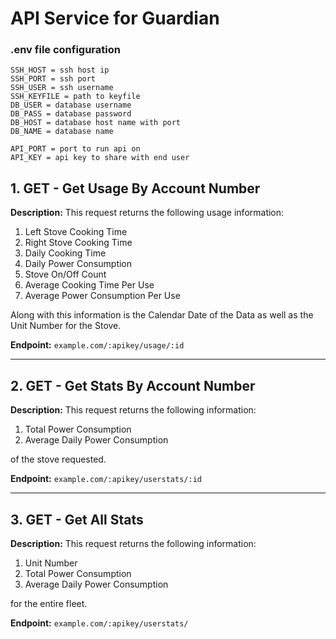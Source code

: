# API Service for Guardian

### .env file configuration
```
SSH_HOST = ssh host ip
SSH_PORT = ssh port
SSH_USER = ssh username
SSH_KEYFILE = path to keyfile
DB_USER = database username
DB_PASS = database password
DB_HOST = database host name with port
DB_NAME = database name

API_PORT = port to run api on
API_KEY = api key to share with end user

```

## 1. GET - Get Usage By Account Number

**Description:** This request returns the following usage information:

1. Left Stove Cooking Time
2. Right Stove Cooking Time
3. Daily Cooking Time
4. Daily Power Consumption
5. Stove On/Off Count
6. Average Cooking Time Per Use
7. Average Power Consumption Per Use

Along with this information is the Calendar Date of the Data as well as the Unit Number for the Stove.

**Endpoint:** `example.com/:apikey/usage/:id`

---

## 2. GET - Get Stats By Account Number

**Description:** This request returns the following information:

1. Total Power Consumption
2. Average Daily Power Consumption

of the stove requested.

**Endpoint:** `example.com/:apikey/userstats/:id`

---

## 3. GET - Get All Stats

**Description:** This request returns the following information:

1. Unit Number
2. Total Power Consumption
3. Average Daily Power Consumption

for the entire fleet.

**Endpoint:** `example.com/:apikey/userstats/`
